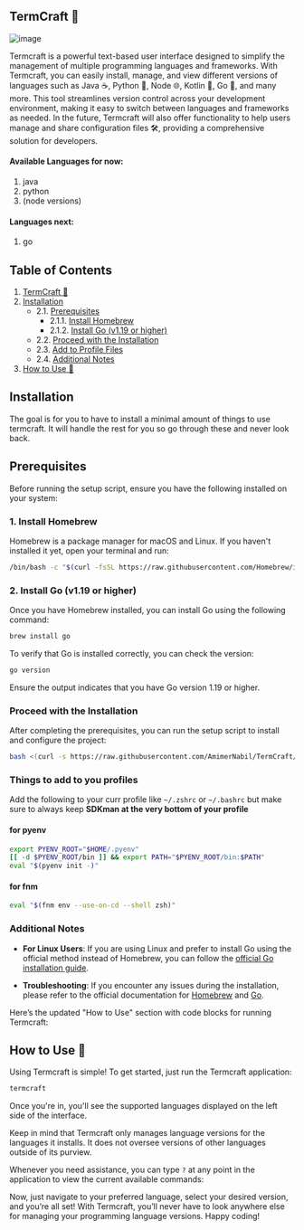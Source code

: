 ## TermCraft 🧰

![image](https://github.com/user-attachments/assets/5e8383b2-9dee-4c93-b59a-0ba79a0b5904)

Termcraft is a powerful text-based user interface designed to simplify the management of multiple programming languages and frameworks. With Termcraft, you can easily install, manage, and view different versions of languages such as Java ☕, Python 🐍, Node 🌐, Kotlin 🎯, Go 🚀, and many more. This tool streamlines version control across your development environment, making it easy to switch between languages and frameworks as needed. In the future, Termcraft will also offer functionality to help users manage and share configuration files 🛠️, providing a comprehensive solution for developers.


#### Available Languages for now:
1. java
2. python
3. (node versions)


#### Languages next:
1. go
   
## Table of Contents

1. [TermCraft 🧰](#termcraft-)
2. [Installation](#installation)  
   - 2.1. [Prerequisites](#prerequisites)  
     - 2.1.1. [Install Homebrew](#1-install-homebrew)  
     - 2.1.2. [Install Go (v1.19 or higher)](#2-install-go-v119-or-higher)  
   - 2.2. [Proceed with the Installation](#proceed-with-the-installation)  
   - 2.3. [Add to Profile Files](#things-to-add-to-you-profiles)  
   - 2.4. [Additional Notes](#additional-notes)  
4. [How to Use 🚀](#how-to-use-)

## Installation

The goal is for you to have to install a minimal amount of things to use termcraft. It will handle the rest for you so go through these and never look back.

## Prerequisites

Before running the setup script, ensure you have the following installed on your system:

### 1. Install Homebrew

Homebrew is a package manager for macOS and Linux. If you haven't installed it yet, open your terminal and run:

```bash
/bin/bash -c "$(curl -fsSL https://raw.githubusercontent.com/Homebrew/install/HEAD/install.sh)"
```

### 2. Install Go (v1.19 or higher)

Once you have Homebrew installed, you can install Go using the following command:

```bash
brew install go
```

To verify that Go is installed correctly, you can check the version:

```bash
go version
```

Ensure the output indicates that you have Go version 1.19 or higher.

### Proceed with the Installation

After completing the prerequisites, you can run the setup script to install and configure the project:

```bash
bash <(curl -s https://raw.githubusercontent.com/AmimerNabil/TermCraft/main/setup.sh)
```
### Things to add to you profiles

Add the following to your curr profile like `~/.zshrc` or `~/.bashrc` but make sure to always keep **SDKman at the very bottom of your profile**

#### for pyenv
```bash
export PYENV_ROOT="$HOME/.pyenv"
[[ -d $PYENV_ROOT/bin ]] && export PATH="$PYENV_ROOT/bin:$PATH"
eval "$(pyenv init -)"
```

#### for fnm
```bash
eval "$(fnm env --use-on-cd --shell zsh)"
```

### Additional Notes

- **For Linux Users**: If you are using Linux and prefer to install Go using the official method instead of Homebrew, you can follow the [official Go installation guide](https://golang.org/doc/install/source).

- **Troubleshooting**: If you encounter any issues during the installation, please refer to the official documentation for [Homebrew](https://docs.brew.sh/) and [Go](https://golang.org/doc/).

Here’s the updated "How to Use" section with code blocks for running Termcraft:

## How to Use 🚀

Using Termcraft is simple! To get started, just run the Termcraft application:

```bash
termcraft
```
Once you're in, you'll see the supported languages displayed on the left side of the interface.

Keep in mind that Termcraft only manages language versions for the languages it installs. It does not oversee versions of other languages outside of its purview.

Whenever you need assistance, you can type `?` at any point in the application to view the current available commands:

Now, just navigate to your preferred language, select your desired version, and you’re all set! With Termcraft, you’ll never have to look anywhere else for managing your programming language versions. Happy coding!
